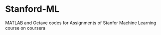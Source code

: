 # Stanford-ML
MATLAB and Octave codes for Assignments of Stanfor Machine Learning course on coursera

